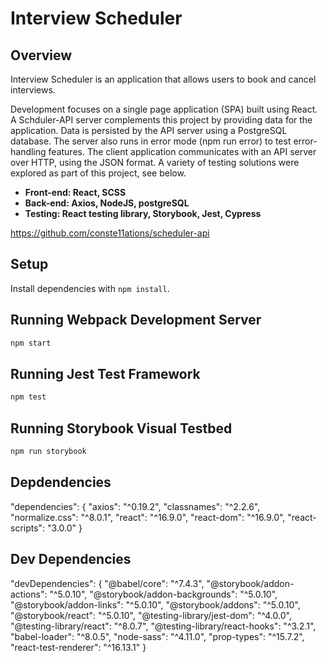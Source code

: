 # Interview Scheduler

## Overview

Interview Scheduler is an application that allows users to book and cancel interviews. 

Development focuses on a single page application (SPA) built using React.
A Schduler-API server complements this project by providing data for the application. 
Data is persisted by the API server using a PostgreSQL database. 
The server also runs in error mode (npm run error) to test error-handling features.
The client application communicates with an API server over HTTP, using the JSON format.
A variety of testing solutions were explored as part of this project, see below.
 
* __Front-end: React, SCSS__
* __Back-end: Axios, NodeJS, postgreSQL__
* __Testing: React testing library, Storybook, Jest, Cypress__
 
https://github.com/conste11ations/scheduler-api

## Setup

Install dependencies with `npm install`.

## Running Webpack Development Server

```sh
npm start
```

## Running Jest Test Framework

```sh
npm test
```

## Running Storybook Visual Testbed

```sh
npm run storybook
```

## Depdendencies

  "dependencies": {
    "axios": "^0.19.2",
    "classnames": "^2.2.6",
    "normalize.css": "^8.0.1",
    "react": "^16.9.0",
    "react-dom": "^16.9.0",
    "react-scripts": "3.0.0"
  }

## Dev Dependencies

  "devDependencies": {
    "@babel/core": "^7.4.3",
    "@storybook/addon-actions": "^5.0.10",
    "@storybook/addon-backgrounds": "^5.0.10",
    "@storybook/addon-links": "^5.0.10",
    "@storybook/addons": "^5.0.10",
    "@storybook/react": "^5.0.10",
    "@testing-library/jest-dom": "^4.0.0",
    "@testing-library/react": "^8.0.7",
    "@testing-library/react-hooks": "^3.2.1",
    "babel-loader": "^8.0.5",
    "node-sass": "^4.11.0",
    "prop-types": "^15.7.2",
    "react-test-renderer": "^16.13.1"
  }
